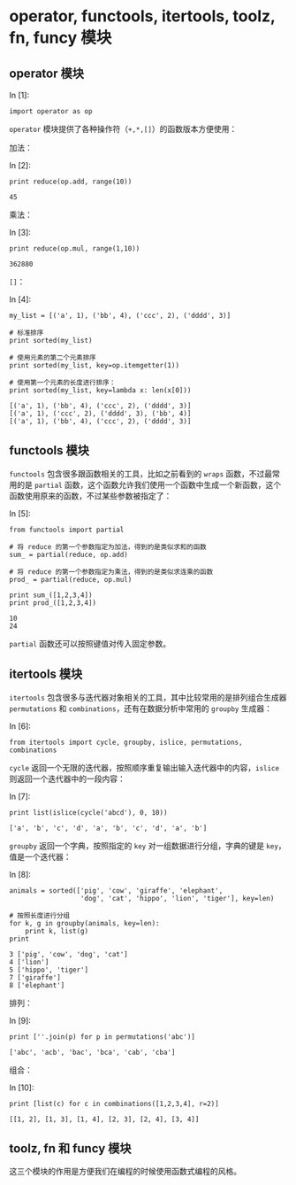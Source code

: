 # operator, functools, itertools, toolz, fn, funcy 模块

## operator 模块

In [1]:

```
import operator as op

```

`operator` 模块提供了各种操作符（`+,*,[]`）的函数版本方便使用：

加法：

In [2]:

```
print reduce(op.add, range(10))

```

```
45

```

乘法：

In [3]:

```
print reduce(op.mul, range(1,10))

```

```
362880

```

`[]`：

In [4]:

```
my_list = [('a', 1), ('bb', 4), ('ccc', 2), ('dddd', 3)]

# 标准排序
print sorted(my_list)

# 使用元素的第二个元素排序
print sorted(my_list, key=op.itemgetter(1))

# 使用第一个元素的长度进行排序：
print sorted(my_list, key=lambda x: len(x[0]))

```

```
[('a', 1), ('bb', 4), ('ccc', 2), ('dddd', 3)]
[('a', 1), ('ccc', 2), ('dddd', 3), ('bb', 4)]
[('a', 1), ('bb', 4), ('ccc', 2), ('dddd', 3)]

```

## functools 模块

`functools` 包含很多跟函数相关的工具，比如之前看到的 `wraps` 函数，不过最常用的是 `partial` 函数，这个函数允许我们使用一个函数中生成一个新函数，这个函数使用原来的函数，不过某些参数被指定了：

In [5]:

```
from functools import partial

# 将 reduce 的第一个参数指定为加法，得到的是类似求和的函数
sum_ = partial(reduce, op.add)

# 将 reduce 的第一个参数指定为乘法，得到的是类似求连乘的函数
prod_ = partial(reduce, op.mul)

print sum_([1,2,3,4])
print prod_([1,2,3,4])

```

```
10
24

```

`partial` 函数还可以按照键值对传入固定参数。

## itertools 模块

`itertools` 包含很多与迭代器对象相关的工具，其中比较常用的是排列组合生成器 `permutations` 和 `combinations`，还有在数据分析中常用的 `groupby` 生成器：

In [6]:

```
from itertools import cycle, groupby, islice, permutations, combinations

```

`cycle` 返回一个无限的迭代器，按照顺序重复输出输入迭代器中的内容，`islice` 则返回一个迭代器中的一段内容：

In [7]:

```
print list(islice(cycle('abcd'), 0, 10))

```

```
['a', 'b', 'c', 'd', 'a', 'b', 'c', 'd', 'a', 'b']

```

`groupby` 返回一个字典，按照指定的 `key` 对一组数据进行分组，字典的键是 `key`，值是一个迭代器：

In [8]:

```
animals = sorted(['pig', 'cow', 'giraffe', 'elephant',
                  'dog', 'cat', 'hippo', 'lion', 'tiger'], key=len)

# 按照长度进行分组
for k, g in groupby(animals, key=len):
    print k, list(g)
print

```

```
3 ['pig', 'cow', 'dog', 'cat']
4 ['lion']
5 ['hippo', 'tiger']
7 ['giraffe']
8 ['elephant']

```

排列：

In [9]:

```
print [''.join(p) for p in permutations('abc')]

```

```
['abc', 'acb', 'bac', 'bca', 'cab', 'cba']

```

组合：

In [10]:

```
print [list(c) for c in combinations([1,2,3,4], r=2)]

```

```
[[1, 2], [1, 3], [1, 4], [2, 3], [2, 4], [3, 4]]

```

## toolz, fn 和 funcy 模块

这三个模块的作用是方便我们在编程的时候使用函数式编程的风格。